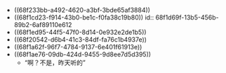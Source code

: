 - ((68f233bb-a492-4620-a3bf-3bde65af3884))
- ((68f1cd23-f914-43b0-be1c-f0fa38c19b80))
  id:: 68f1d69f-13b5-456b-89b2-6af89110e612
- ((68f1ed95-44f5-47f0-8d14-0e932e2de1b5))
- ((68f20542-d6b4-41c3-84df-fa76c1b4937e))
- ((68f1a62f-96f7-4784-9137-6e401f61913e))
- ((68f1ae76-09db-424d-9455-9d8ee7d5d395))
	- “啊？不是，昨天听的”